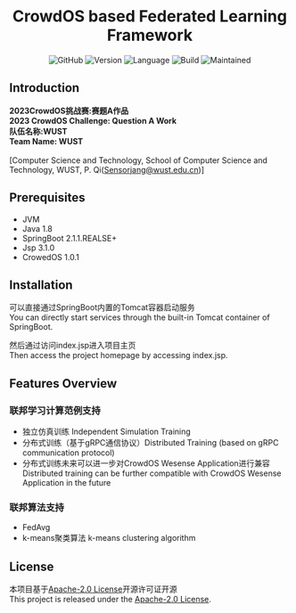 <div align="center">
<h1 align="center">CrowdOS based Federated Learning Framework</h1>

![GitHub](https://img.shields.io/github/license/Sensorjang/CorwdOS-FL)
![Version](https://img.shields.io/badge/Version-V1.0.0-yellow)
![Language](https://img.shields.io/badge/Language-Python-blue)
![Build](https://img.shields.io/badge/Build-passing-lightgreen)
![Maintained](https://img.shields.io/badge/Maintained-Yes-red)

</div>

## Introduction
**2023CrowdOS挑战赛:赛题A作品<br/>**
**2023 CrowdOS Challenge: Question A Work<br/>**
**队伍名称:WUST<br/>**
**Team Name: WUST<br/><br/>**
[Computer Science and Technology, School of Computer Science and Technology, WUST, P. Qi(Sensorjang@wust.edu.cn)]<br/>

## Prerequisites
- JVM
- Java 1.8
- SpringBoot 2.1.1.REALSE+
- Jsp 3.1.0
- CrowedOS 1.0.1

## Installation
可以直接通过SpringBoot内置的Tomcat容器启动服务<br/>
You can directly start services through the built-in Tomcat container of SpringBoot.<br/>

然后通过访问index.jsp进入项目主页<br/>
Then access the project homepage by accessing index.jsp.<br/>

## Features Overview

### 联邦学习计算范例支持
- 独立仿真训练 Independent Simulation Training
- 分布式训练（基于gRPC通信协议）Distributed Training (based on gRPC communication protocol)
- 分布式训练未来可以进一步对CrowdOS Wesense Application进行兼容 Distributed training can be further compatible with CrowdOS Wesense Application in the future

### 联邦算法支持
- FedAvg
- k-means聚类算法 k-means clustering algorithm

## License
本项目基于[Apache-2.0 License](LICENSE)开源许可证开源<br/>
This project is released under the [Apache-2.0 License](LICENSE).
